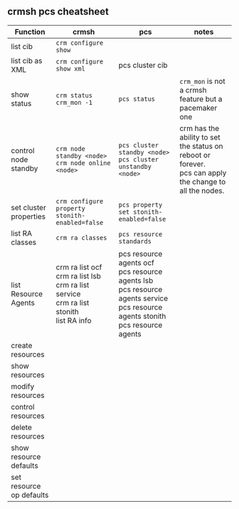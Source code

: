 crmsh pcs cheatsheet
--------------------

Function | crmsh | pcs | notes
--- | --- | --- | ---
list cib | `crm configure show` | |
list cib as XML | `crm configure show xml` | pcs cluster cib |
show status | `crm status` <br> `crm_mon -1` | `pcs status` | `crm_mon` is not a crmsh feature but a pacemaker one
control node standby | `crm node standby <node>` <br> `crm node online <node>` | `pcs cluster standby <node>` <br> `pcs cluster unstandby <node>` | crm has the ability to set the status on reboot or forever.  <br> pcs can apply the change to all the nodes. 
set cluster properties | `crm configure property stonith-enabled=false` | `pcs property set stonith-enabled=false` |
list RA classes | `crm ra classes` | `pcs resource standards` |
list Resource Agents | crm ra list ocf <br> crm ra list lsb <br> crm ra list service <br> crm ra list stonith <br> list RA info | pcs resource agents ocf <br> pcs resource agents lsb <br> pcs resource agents service <br> pcs resource agents stonith <br> pcs resource agents | 
create resources |
show resources | 
modify resources |
control resources |
delete resources |
show resource defaults |
set resource op defaults |
